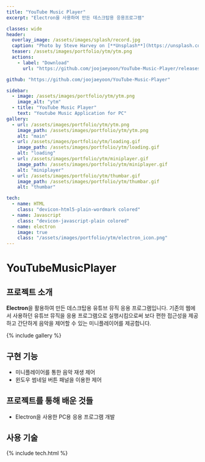 ```yaml
---
title: "YouTube Music Player"
excerpt: "Electron을 사용하여 만든 데스크탑용 응용프로그램"

classes: wide
header:
  overlay_image: /assets/images/splash/record.jpg
  caption: "Photo by Steve Harvey on [**Unsplash**](https://unsplash.com)"
  teaser: /assets/images/portfolio/ytm/ytm.png
  actions:
    - label: "Download"
      url: "https://github.com/joojaeyoon/YouTube-Music-Player/releases"

github: "https://github.com/joojaeyoon/YouTube-Music-Player"

sidebar:
  - image: /assets/images/portfolio/ytm/ytm.png
    image_alt: "ytm"
  - title: "YouTube Music Player"
    text: "Youtube Music Application for PC"
gallery:
  - url: /assets/images/portfolio/ytm/ytm.png
    image_path: /assets/images/portfolio/ytm/ytm.png
    alt: "main"
  - url: /assets/images/portfolio/ytm/loading.gif
    image_path: /assets/images/portfolio/ytm/loading.gif
    alt: "loading"
  - url: /assets/images/portfolio/ytm/miniplayer.gif
    image_path: /assets/images/portfolio/ytm/miniplayer.gif
    alt: "miniplayer"
  - url: /assets/images/portfolio/ytm/thumbar.gif
    image_path: /assets/images/portfolio/ytm/thumbar.gif
    alt: "thumbar"

tech:
  - name: HTML
    class: "devicon-html5-plain-wordmark colored"
  - name: Javascript
    class: "devicon-javascript-plain colored"
  - name: electron
    image: true
    class: "/assets/images/portfolio/ytm/electron_icon.png"
---
```


# YouTubeMusicPlayer

## 프로젝트 소개

**Electron**을 활용하여 만든 데스크탑용 유튜브 뮤직 응용 프로그램입니다. 기존의 웹에서 사용하던 유튜브 뮤직을 응용 프로그램으로 실행시킴으로써 보다 편한 접근성을 제공하고 간단하게 음악을 제어할 수 있는 미니플레이어를 제공합니다.

{% include gallery %}

## 구현 기능

- 미니플레이어를 통한 음악 재생 제어
- 윈도우 썸네일 버튼 패널을 이용한 제어

## 프로젝트를 통해 배운 것들

<p>
    <ul>
        <li>Electron을 사용한 PC용 응용 프로그램 개발</li>
    </ul>
</p>

## 사용 기술

{% include tech.html %}
